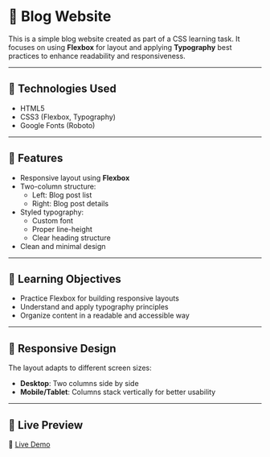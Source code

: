 # 📝 Blog Website

This is a simple blog website created as part of a CSS learning task. It focuses on using **Flexbox** for layout and applying **Typography** best practices to enhance readability and responsiveness.

---

## 🔧 Technologies Used

- HTML5
- CSS3 (Flexbox, Typography)
- Google Fonts (Roboto)

---

## 📌 Features

- Responsive layout using **Flexbox**
- Two-column structure:
  - Left: Blog post list
  - Right: Blog post details
- Styled typography:
  - Custom font
  - Proper line-height
  - Clear heading structure
- Clean and minimal design

---

## 🎯 Learning Objectives

- Practice Flexbox for building responsive layouts
- Understand and apply typography principles
- Organize content in a readable and accessible way

---

## 📱 Responsive Design

The layout adapts to different screen sizes:

- **Desktop**: Two columns side by side
- **Mobile/Tablet**: Columns stack vertically for better usability

---

## 🔗 Live Preview

🔗 [Live Demo](https://khaledradwan96.github.io/Blog-Website/)
